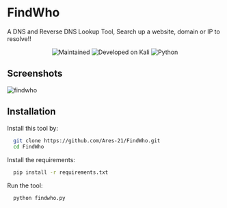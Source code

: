 # FindWho
A DNS and Reverse DNS Lookup Tool, Search up a website, domain or IP to resolve!!

<p align="center">
  <img src="https://camo.githubusercontent.com/c91c68349c3b4f6c3d00e6046bfd6785787b757618934d11ff2c585275d9a1fd/68747470733a2f2f696d672e736869656c64732e696f2f62616467652f4d61696e7461696e65642533462d5965732d393663343066" alt="Maintained">
  <img src="https://img.shields.io/badge/Developed%20on-Kali%20Linux-blueviolet" alt="Developed on Kali">
  <img src="https://img.shields.io/badge/Python-v3.8+-blue" alt="Python">
</p>

## Screenshots

![findwho](https://github.com/user-attachments/assets/991cbbec-b2b7-4442-a8a7-a3c97e4231d3)


## Installation

Install this tool by:

```bash
  git clone https://github.com/Ares-21/FindWho.git
  cd FindWho
```
Install the requirements:

```bash
  pip install -r requirements.txt
```
Run the tool:

```bash
  python findwho.py
```
